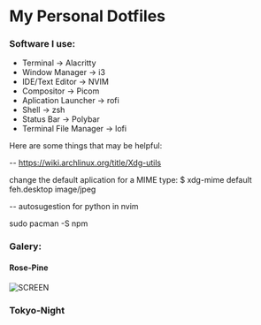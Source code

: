 # My Personal Dotfiles

### Software I use:
* Terminal -> Alacritty
* Window Manager -> i3
* IDE/Text Editor -> NVIM
* Compositor -> Picom
* Aplication Launcher -> rofi
* Shell -> zsh
* Status Bar -> Polybar
* Terminal File Manager -> lofi

Here are some things that may be helpful:

-- https://wiki.archlinux.org/title/Xdg-utils

change the default aplication for a MIME type:
$ xdg-mime default feh.desktop image/jpeg

-- autosugestion for python in nvim

sudo pacman -S npm

### Galery:

#### Rose-Pine
![SCREEN](/Pictures/Rose-Pine)


### Tokyo-Night
<!-- ![SCREENSHOT]() -->
